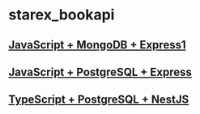 # starex_bookapi

## [JavaScript + MongoDB + Express1](./js_mongo_ejs/)

## [JavaScript + PostgreSQL + Express](./js_pg_ejs/)

## [TypeScript + PostgreSQL + NestJS](./ts_pg_nest/)
